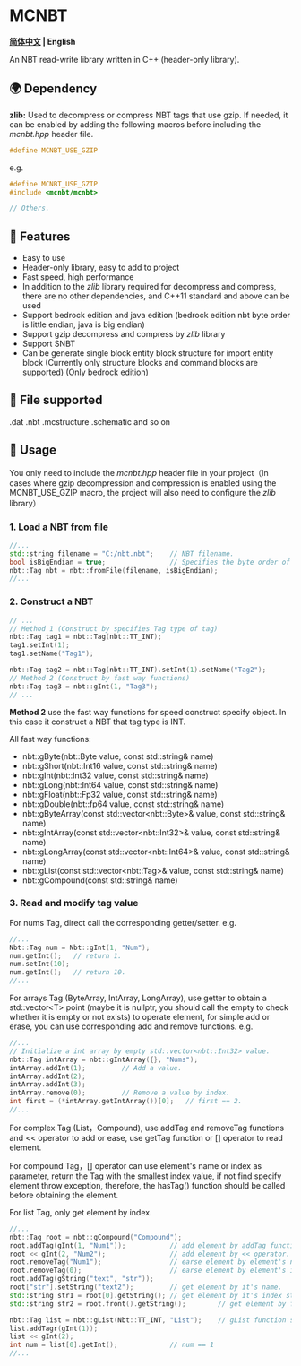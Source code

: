 # MCNBT

**[简体中文](README.md) | English**

An NBT read-write library written in C++ (header-only library).

## :earth_africa: Dependency

**zlib:** Used to decompress or compress NBT tags that use gzip. If needed, it can be enabled by adding the following macros before including the *mcnbt.hpp* header file.

```cpp
#define MCNBT_USE_GZIP
```

e.g.

```cpp
#define MCNBT_USE_GZIP
#include <mcnbt/mcnbt>

// Others.
```

## :rocket: Features

- Easy to use
- Header-only library, easy to add to project
- Fast speed, high performance
- In addition to the *zlib* library required for decompress and compress, there are no other dependencies, and C++11 standard and above can be used
- Support bedrock edition and java edition (bedrock edition nbt byte order is little endian, java is big endian)
- Support gzip decompress and compress by *zlib* library
- Support SNBT
- Can be generate single block entity block structure for import entity block (Currently only structure blocks and command blocks are supported) (Only bedrock edition)

## :robot: File supported

.dat
.nbt
.mcstructure
.schematic
and so on

## :triangular_flag_on_post: Usage

You only need to include the *mcnbt.hpp* header file in your project（In cases where gzip decompression and compression is enabled using the MCNBT_USE_GZIP macro, the project will also need to configure the *zlib* library）

### 1. Load a NBT from file

```cpp
//...
std::string filename = "C:/nbt.nbt";    // NBT filename.
bool isBigEndian = true;                // Specifies the byte order of the NBT file to be read (small endian order is used for bedrock edition NBT, large endian order is used for java edition)
nbt::Tag nbt = nbt::fromFile(filename, isBigEndian);
//...
```

### 2. Construct a NBT

```cpp
// ...
// Method 1 (Construct by specifies Tag type of tag)
nbt::Tag tag1 = nbt::Tag(nbt::TT_INT);
tag1.setInt(1);
tag1.setName("Tag1");

nbt::Tag tag2 = nbt::Tag(nbt::TT_INT).setInt(1).setName("Tag2");
// Method 2 (Construct by fast way functions)
nbt::Tag tag3 = nbt::gInt(1, "Tag3");
// ...
```

**Method 2** use the fast way functions for speed construct specify object. In this case it construct a NBT that tag type is INT.

All fast way functions:

- nbt::gByte(nbt::Byte value, const std::string& name)
- nbt::gShort(nbt::Int16 value, const std::string& name)
- nbt::gInt(nbt::Int32 value, const std::string& name)
- nbt::gLong(nbt::Int64 value, const std::string& name)
- nbt::gFloat(nbt::Fp32 value, const std::string& name)
- nbt::gDouble(nbt::fp64 value, const std::string& name)
- nbt::gByteArray(const std::vector\<nbt::Byte\>& value, const std::string& name)
- nbt::gIntArray(const std::vector\<nbt::Int32\>& value, const std::string& name)
- nbt::gLongArray(const std::vector\<nbt::Int64\>& value, const std::string& name)
- nbt::gList(const std::vector\<nbt::Tag\>& value, const std::string& name)
- nbt::gCompound(const std::string& name)

### 3. Read and modify tag value

For nums Tag, direct call the corresponding getter/setter.
e.g.

```cpp
//...
Nbt::Tag num = Nbt::gInt(1, "Num");
num.getInt();   // return 1.
num.setInt(10);
num.getInt();   // return 10.
//...
```

For arrays Tag (ByteArray, IntArray, LongArray), use getter to obtain a std::vector\<T\> point (maybe it is nullptr, you should call the empty to check whether it is empty or not exists) to operate element, for simple add or erase, you can use corresponding add and remove functions.
e.g.

```cpp
//...
// Initialize a int array by empty std::vector<nbt::Int32> value.
nbt::Tag intArray = nbt::gIntArray({}, "Nums");
intArray.addInt(1);         // Add a value.
intArray.addInt(2);
intArray.addInt(3);
intArray.remove(0);         // Remove a value by index.
int first = (*intArray.getIntArray())[0];   // first == 2.
//...
```

For complex Tag (List，Compound), use addTag and removeTag functions and << operator to add or ease, use getTag function or [] operator to read element.

For compound Tag，[] operator can use element's name or index as parameter, return the Tag with the smallest index value, if not find specify element throw exception, therefore, the hasTag() function should be called before obtaining the element.

For list Tag, only get element by index.

```cpp
//...
nbt::Tag root = nbt::gCompound("Compound");
root.addTag(gInt(1, "Num1"));           // add element by addTag function.
root << gInt(2, "Num2");                // add element by << operator.
root.removeTag("Num1");                 // earse element by element's name.
root.removeTag(0);                      // earse element by element's index.
root.addTag(gString("text", "str"));
root["str"].setString("text2");         // get element by it's name.
std::string str1 = root[0].getString(); // get element by it's index str1 == "text2"
std::string str2 = root.front().getString();        // get element by front and back function. str2 == "tex2"

nbt::Tag list = nbt::gList(Nbt::TT_INT, "List");    // gList function's first parameter used for specifies the tag type of element.
list.addTagr(gInt(1));
list << gInt(2);
int num = list[0].getInt();             // num == 1
//...
```
